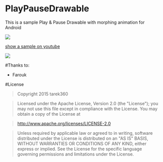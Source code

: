 # PlayPauseDrawable


This is a sample Play & Pause Drawable with morphing animation for Android

[![](http://s25.postimg.org/l7tmfhxy7/get_it_on_google_play.jpg)](https://play.google.com/store/apps/details?id=com.tarek360.playpausedrawable)

[show a sample on youtube](https://www.youtube.com/watch?v=UFdV7qysyZQ)



[![](https://github.com/tarek360/PlayPauseDrawable/raw/master/ezgif.com-gif-maker.gif)](https://www.youtube.com/watch?v=UFdV7qysyZQ)

#Thanks to:
- Farouk


#License

>Copyright 2015 tarek360

>Licensed under the Apache License, Version 2.0 (the "License");
you may not use this file except in compliance with the License.
You may obtain a copy of the License at

>   http://www.apache.org/licenses/LICENSE-2.0

>Unless required by applicable law or agreed to in writing, software
distributed under the License is distributed on an "AS IS" BASIS,
WITHOUT WARRANTIES OR CONDITIONS OF ANY KIND, either express or implied.
See the License for the specific language governing permissions and
limitations under the License.
